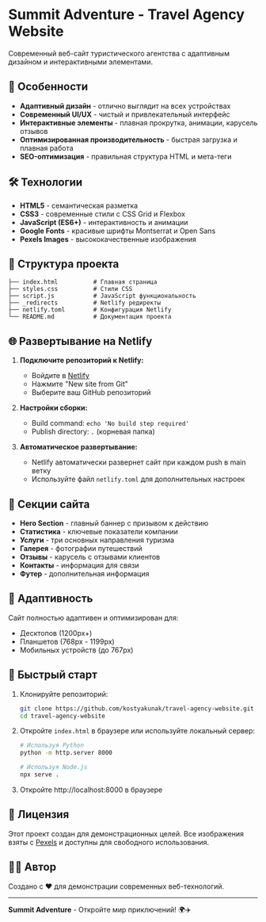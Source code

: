 # Summit Adventure - Travel Agency Website

Современный веб-сайт туристического агентства с адаптивным дизайном и интерактивными элементами.

## 🚀 Особенности

- **Адаптивный дизайн** - отлично выглядит на всех устройствах
- **Современный UI/UX** - чистый и привлекательный интерфейс
- **Интерактивные элементы** - плавная прокрутка, анимации, карусель отзывов
- **Оптимизированная производительность** - быстрая загрузка и плавная работа
- **SEO-оптимизация** - правильная структура HTML и мета-теги

## 🛠 Технологии

- **HTML5** - семантическая разметка
- **CSS3** - современные стили с CSS Grid и Flexbox
- **JavaScript (ES6+)** - интерактивность и анимации
- **Google Fonts** - красивые шрифты Montserrat и Open Sans
- **Pexels Images** - высококачественные изображения

## 📁 Структура проекта

```
├── index.html          # Главная страница
├── styles.css          # Стили CSS
├── script.js           # JavaScript функциональность
├── _redirects          # Netlify редиректы
├── netlify.toml        # Конфигурация Netlify
└── README.md           # Документация проекта
```

## 🌐 Развертывание на Netlify

1. **Подключите репозиторий к Netlify:**
   - Войдите в [Netlify](https://netlify.com)
   - Нажмите "New site from Git"
   - Выберите ваш GitHub репозиторий

2. **Настройки сборки:**
   - Build command: `echo 'No build step required'`
   - Publish directory: `.` (корневая папка)

3. **Автоматическое развертывание:**
   - Netlify автоматически развернет сайт при каждом push в main ветку
   - Используйте файл `netlify.toml` для дополнительных настроек

## 🎨 Секции сайта

- **Hero Section** - главный баннер с призывом к действию
- **Статистика** - ключевые показатели компании
- **Услуги** - три основных направления туризма
- **Галерея** - фотографии путешествий
- **Отзывы** - карусель с отзывами клиентов
- **Контакты** - информация для связи
- **Футер** - дополнительная информация

## 📱 Адаптивность

Сайт полностью адаптивен и оптимизирован для:
- Десктопов (1200px+)
- Планшетов (768px - 1199px)
- Мобильных устройств (до 767px)

## 🚀 Быстрый старт

1. Клонируйте репозиторий:
   ```bash
   git clone https://github.com/kostyakunak/travel-agency-website.git
   cd travel-agency-website
   ```

2. Откройте `index.html` в браузере или используйте локальный сервер:
   ```bash
   # Используя Python
   python -m http.server 8000
   
   # Используя Node.js
   npx serve .
   ```

3. Откройте http://localhost:8000 в браузере

## 📄 Лицензия

Этот проект создан для демонстрационных целей. Все изображения взяты с [Pexels](https://pexels.com) и доступны для свободного использования.

## 👨‍💻 Автор

Создано с ❤️ для демонстрации современных веб-технологий.

---

**Summit Adventure** - Откройте мир приключений! 🌍✈️
